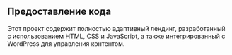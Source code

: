 ## Предоставление кода

Этот проект содержит полностью адаптивный лендинг, разработанный с использованием HTML, CSS и JavaScript, а также интегрированный с WordPress для управления контентом.


